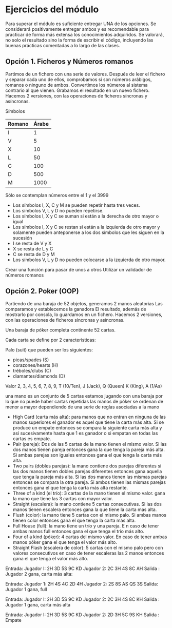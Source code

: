 # Ejercicios del módulo

Para superar el módulo es suficiente entregar UNA de los opciones.
Se considerará positivamente entregar ambos y es recomendable
para practicar de forma más extensa los conocimientos adquiridos.
Se valorará, no solo el resultado sino la forma de escribir el código,
incluyendo las buenas prácticas comentadas a lo largo de las clases.

## Opción 1. Ficheros y Números romanos

Partimos de un fichero con una serie de valores.
Después de leer el fichero y separar cada uno de ellos, comprobamos si son números arábigos, romanos o ninguno de ambos.
Convertimos los números al sistema contrario al que vienen.
Grabamos el resultado en un nuevo fichero.
Hacemos 2 versiones, con las operaciones de ficheros síncronas y asíncronas.

Símbolos

| Romano | Árabe |
| ------ | ----- |
| I      | 1     |
| V      | 5     |
| X      | 10    |
| L      | 50    |
| C      | 100   |
| D      | 500   |
| M      | 1000  |

Sólo se contemplan números entre el 1 y el 3999

- Los símbolos I, X, C y M se pueden repetir hasta tres veces.
- Los símbolos V, L y D no pueden repetirse.
- Los símbolos I, X y C se suman si están a la derecha de otro mayor o igual
- Los símbolos I, X y C se restan si están a la izquierda de otro mayor y
  solamente pueden anteponerse a los dos símbolos que les siguen en la sucesión
- I se resta de V y X
- X se resta de L y C
- C se resta de D y M
- Los símbolos V, L y D no pueden colocarse a la izquierda de otro mayor.

Crear una función para pasar de unos a otros
Utilizar un validador de números romanos

## Opción 2. Poker (OOP)

Partiendo de una baraja de 52 objetos, generamos 2 manos aleatorias
Las comparamos y establecemos la ganadora
El resultado, además de mostrarlo por consola, lo guardamos en un fichero.
Hacemos 2 versiones, con las operaciones de ficheros síncronas y asíncronas.

Una baraja de póker completa continente 52 cartas.

Cada carta se define por 2 características:

Palo (suit) que pueden ser los siguientes:

- picas/spades (S)
- corazones/hearts (H)
- tréboles/clubs (C)
- diamantes/diamonds (D)

Valor
2, 3, 4, 5, 6, 7, 8, 9, T (10/Ten), J (Jack), Q (Queen) K (King), A (1/As)

una mano es un conjunto de 5 cartas
estamos jugando con una baraja por lo que no puede haber cartas repetidas
las manos de póker se ordenan de menor a mayor dependiendo de una serie de reglas asociadas a la mano

- High Card (carta más alta): para manos que no entran en ninguna de las manos superiores el ganador es aquel que tiene la carta más alta. Si se produce un empate entonces se compara la siguiente carta más alta y así sucesivamente hasta que 1 es ganador o si empatan en todas las cartas es empate.
- Pair (pareja): Dos de las 5 cartas de la mano tienen el mismo valor. Si las dos manos tienen pareja entonces gana la que tenga la pareja más alta. Si ambas parejas son iguales entonces gana el que tenga la carta más alta.
- Two pairs (dobles parejas): la mano contiene dos parejas diferentes si las dos manos tienen dobles parejas diferentes entonces gana aquella que tenga la pareja más alta. Si las dos manos tienen las mismas parejas entonces se compara la otra pareja. Si ambos tienen las mismas parejas entonces gana el que tenga la carta más alta restante.
- Three of a kind (el trío): 3 cartas de la mano tienen el mismo valor. gana la mano que tiene las 3 cartas con mayor valor.
- Straight (escalera): la mano contiene 5 cartas consecutivas. Si las dos manos tienen escalera entonces gana la que tiene la carta mas alta.
- Flush (color): la mano tiene 5 cartas con el mismo palo. Si ambas manos tienen color entonces gana el que tenga la carta más alta.
- Full House (full): la mano tiene un trío y una pareja. E n caso de tener ambas manos full entonces gana el que tenga el trío más alto.
- Four of a kind (póker): 4 cartas del mismo valor. En caso de tener ambas manos póker gana el que tenga el valor más alto.
- Straight Flash (escalera de color): 5 cartas con el mismo palo pero con valores consecutivos en caso de tener escaleras las 2 manos entonces gana el que tenga el valor más alto.

Entrada: Jugador I: 2H 3D 5S 9C KD Jugador 2: 2C 3H 4S 8C AH
Salida : Jugador 2 gana, carta más alta:

Entrada: Jugador 1: 2H 4S 4C 2D 4H Jugador 2: 2S 8S AS QS 3S
Salida: Jugador 1 gana, full

Entrada: Jugador I: 2H 3D 5S 9C KD Jugador 2: 2C 3H 4S 8C KH
Salida : Jugador 1 gana, carta más alta

Entrada: Jugador I: 2H 3D 5S 9C KD Jugador 2: 2D 3H 5C 9S KH
Salida : Empate
